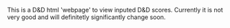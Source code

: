 This is a D&D html 'webpage' to view inputed D&D scores.
Currently it is not very good and will definitetly significantly change soon. 
